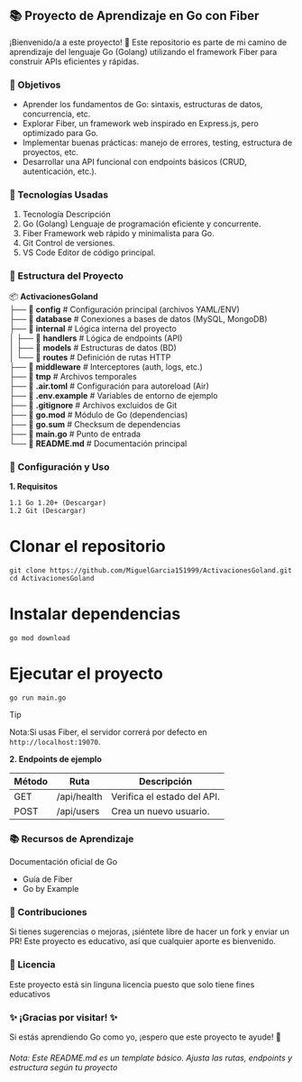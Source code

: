 
## 📚 Proyecto de Aprendizaje en Go con Fiber

¡Bienvenido/a a este proyecto! 👋 Este repositorio es parte de mi camino de aprendizaje del lenguaje Go (Golang) utilizando el framework Fiber para construir APIs eficientes y rápidas.
### 📌 Objetivos

- Aprender los fundamentos de Go: sintaxis, estructuras de datos, concurrencia, etc.
- Explorar Fiber, un framework web inspirado en Express.js, pero optimizado para Go.
- Implementar buenas prácticas: manejo de errores, testing, estructura de proyectos, etc.
- Desarrollar una API funcional con endpoints básicos (CRUD, autenticación, etc.).
### 🚀 Tecnologías Usadas

1. Tecnología Descripción
2. Go (Golang) Lenguaje de programación eficiente y concurrente.
3. Fiber Framework web rápido y minimalista para Go.
4. Git Control de versiones.
5. VS Code Editor de código principal.

### **📂 Estructura del Proyecto**
📦 **ActivacionesGoland**  
├── 📂 **config**           # Configuración principal (archivos YAML/ENV)  
├── 📂 **database**         # Conexiones a bases de datos (MySQL, MongoDB)  
├── 📂 **internal**         # Lógica interna del proyecto  
│   ├── 📂 **handlers**     # Lógica de endpoints (API)  
│   ├── 📂 **models**       # Estructuras de datos (BD)  
│   └── 📂 **routes**       # Definición de rutas HTTP  
├── 📂 **middleware**       # Interceptores (auth, logs, etc.)  
├── 📂 **tmp**              # Archivos temporales  
├── 📄 **.air.toml**        # Configuración para autoreload (Air)  
├── 📄 **.env.example**     # Variables de entorno de ejemplo  
├── 📄 **.gitignore**       # Archivos excluidos de Git  
├── 📄 **go.mod**           # Módulo de Go (dependencias)  
├── 📄 **go.sum**           # Checksum de dependencias  
├── 📄 **main.go**          # Punto de entrada  
└── 📄 **README.md**        # Documentación principal  

### 🔧 Configuración y Uso
**1. Requisitos**

    1.1 Go 1.20+ (Descargar)
    1.2 Git (Descargar)

# Clonar el repositorio

    git clone https://github.com/MiguelGarcia151999/ActivacionesGoland.git
    cd ActivacionesGoland

# Instalar dependencias
    go mod download

# Ejecutar el proyecto
    go run main.go

> [!TIP]
> Nota:Si usas Fiber, el servidor correrá por defecto en <code>http://localhost:19070</code>.</p>
    
**2. Endpoints de ejemplo**

| Método | Ruta           | Descripción                     |
|--------|----------------|---------------------------------|
| GET    | /api/health    | Verifica el estado del API.     |
| POST   | /api/users     | Crea un nuevo usuario.          |


### 📚 Recursos de Aprendizaje
Documentación oficial de Go

* Guía de Fiber
* Go by Example

### 🤝 Contribuciones
Si tienes sugerencias o mejoras, ¡siéntete libre de hacer un fork y enviar un PR! Este proyecto es educativo, así que cualquier aporte es bienvenido.

### 📜 Licencia
Este proyecto está sin linguna licencia puesto que solo tiene fines educativos

### ✨ ¡Gracias por visitar! ✨
Si estás aprendiendo Go como yo, ¡espero que este proyecto te ayude! 🚀

###### Nota: Este README.md es un template básico. Ajusta las rutas, endpoints y estructura según tu proyecto
